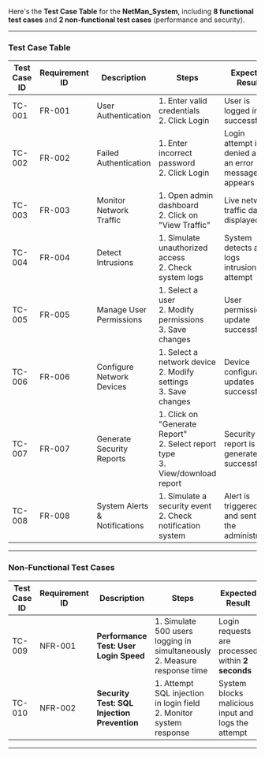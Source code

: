 Here's the **Test Case Table** for the **NetMan_System**, including **8 functional test cases** and **2 non-functional test cases** (performance and security).  

---

### **Test Case Table**  

| **Test Case ID** | **Requirement ID** | **Description** | **Steps** | **Expected Result** | **Actual Result** | **Status (Pass/Fail)** |  
|---------------|----------------|----------------|-----------|------------------|----------------|-----------------|  
| TC-001 | FR-001 | User Authentication | 1. Enter valid credentials <br> 2. Click Login | User is logged in successfully | | |  
| TC-002 | FR-002 | Failed Authentication | 1. Enter incorrect password <br> 2. Click Login | Login attempt is denied and an error message appears | | |  
| TC-003 | FR-003 | Monitor Network Traffic | 1. Open admin dashboard <br> 2. Click on "View Traffic" | Live network traffic data is displayed | | |  
| TC-004 | FR-004 | Detect Intrusions | 1. Simulate unauthorized access <br> 2. Check system logs | System detects and logs intrusion attempt | | |  
| TC-005 | FR-005 | Manage User Permissions | 1. Select a user <br> 2. Modify permissions <br> 3. Save changes | User permissions update successfully | | |  
| TC-006 | FR-006 | Configure Network Devices | 1. Select a network device <br> 2. Modify settings <br> 3. Save changes | Device configuration updates successfully | | |  
| TC-007 | FR-007 | Generate Security Reports | 1. Click on "Generate Report" <br> 2. Select report type <br> 3. View/download report | Security report is generated successfully | | |  
| TC-008 | FR-008 | System Alerts & Notifications | 1. Simulate a security event <br> 2. Check notification system | Alert is triggered and sent to the administrator | | |  

---

### **Non-Functional Test Cases**  

| **Test Case ID** | **Requirement ID** | **Description** | **Steps** | **Expected Result** | **Actual Result** | **Status (Pass/Fail)** |  
|---------------|----------------|----------------|-----------|------------------|----------------|-----------------|  
| TC-009 | NFR-001 | **Performance Test: User Login Speed** | 1. Simulate 500 users logging in simultaneously <br> 2. Measure response time | Login requests are processed within **2 seconds** | | |  
| TC-010 | NFR-002 | **Security Test: SQL Injection Prevention** | 1. Attempt SQL injection in login field <br> 2. Monitor system response | System blocks malicious input and logs the attempt | | |  

---
